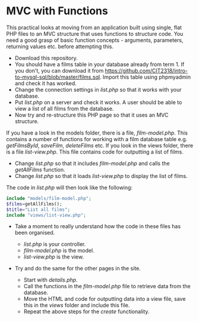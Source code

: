 # MVC with Functions

This practical looks at moving from an application built using single, flat PHP files to an MVC structure that uses functions to structure code. You need a good grasp of basic function concepts - arguments, parameters, returning values etc. before attempting this.
* Download this repository.
* You should have a films table in your database already from term 1. If you don't, you can download it from https://github.com/CIT2318/intro-to-mysql-sql/blob/master/films.sql. Import this table using phpmyadmin and check it has worked.
* Change the connection settings in *list.php* so that it works with your database.
* Put  *list.php* on a server and check it works. A user should be able to view a list of all films from the database.
* Now try and re-structure this PHP page so that it uses an MVC structure.

If you have a look in the models folder, there is a file, *film-model.php*. This contains a number of functions for working with a film database table e.g. *getFilmsById*, *saveFilm*, *deleteFilms* etc. If you look in the views folder, there is a file *list-view.php*. This file contains code for outputting a list of films. 

* Change *list.php* so that it includes *film-model.php* and calls the *getAllFilms* function.
* Change *list.php* so that it loads *list-view.php* to display the list of films.

 The code in *list.php* will then look like the following:

```php
include "models/film-model.php";
$films=getAllFilms();
$title="List all films";
include "views/list-view.php";
```

* Take a moment to really understand how the code in these files has been organised.
  - *list.php* is your controller.
  - *film-model.php* is the model.
  - *list-view.php* is the view.

* Try and do the same for the other pages in the site.
  * Start with *details.php*.
  * Call the functions in the *film-model.php* file to retrieve data from the database.
  * Move the HTML and code for outputting data into a view file, save this in the *views* folder and include this file.
  * Repeat the above steps for the *create* functionality. 

